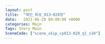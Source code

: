 ```yaml
---
layout: post
title:  "메인_회상_013~028장"
date:   2021-06-28 09:00:00 +0000
categories: Main
Tags: Story Main
SceneCode: ["scene_skip_cp013-028_q1_s10"]
---
```

